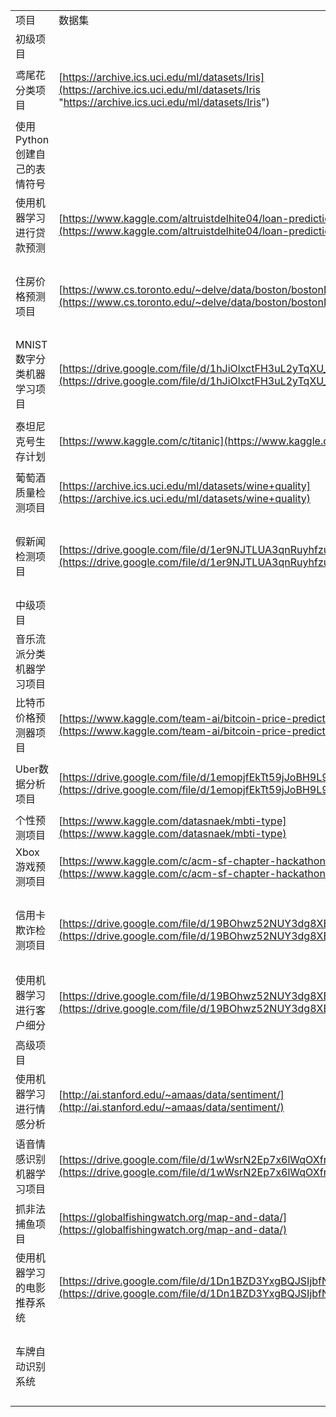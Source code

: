 
|                   |                                                                                                                                                      |                                                                                                                                                                                                              |
| ----------------- | ---------------------------------------------------------------------------------------------------------------------------------------------------- | ------------------------------------------------------------------------------------------------------------------------------------------------------------------------------------------------------------ |
| 项目                | 数据集                                                                                                                                                  | 源代码                                                                                                                                                                                                          |
| 初级项目              |                                                                                                                                                      |                                                                                                                                                                                                              |
| 鸢尾花分类项目           | [https://archive.ics.uci.edu/ml/datasets/Iris](https://archive.ics.uci.edu/ml/datasets/Iris "https://archive.ics.uci.edu/ml/datasets/Iris")          | [https://data-flair.training/blogs/iris-flower-classification/](https://data-flair.training/blogs/iris-flower-classification/)                                                                               |
| 使用Python创建自己的表情符号 |                                                                                                                                                      | [https://data-flair.training/blogs/create-emoji-with-deep-learning/](https://data-flair.training/blogs/create-emoji-with-deep-learning/)                                                                     |
| 使用机器学习进行贷款预测      | [https://www.kaggle.com/altruistdelhite04/loan-prediction-problem-dataset](https://www.kaggle.com/altruistdelhite04/loan-prediction-problem-dataset) |                                                                                                                                                                                                              |
| 住房价格预测项目          | [https://www.cs.toronto.edu/~delve/data/boston/bostonDetail.html](https://www.cs.toronto.edu/~delve/data/boston/bostonDetail.html)                   | [https://gitee.com/baiyunyi/udacity-mlnd-boston-housing?_from=gitee_search](https://gitee.com/baiyunyi/udacity-mlnd-boston-housing?_from=gitee_search)                                                       |
| MNIST数字分类机器学习项目   | [https://drive.google.com/file/d/1hJiOlxctFH3uL2yTqXU_1f6c0zLr8V_K/view](https://drive.google.com/file/d/1hJiOlxctFH3uL2yTqXU_1f6c0zLr8V_K/view)     | [https://data-flair.training/blogs/python-deep-learning-project-handwritten-digit-recognition/](https://data-flair.training/blogs/python-deep-learning-project-handwritten-digit-recognition/)               |
| 泰坦尼克号生存计划         | [https://www.kaggle.com/c/titanic](https://www.kaggle.com/c/titanic)                                                                                 | [https://gitee.com/wangjunbueaty/titanic?_from=gitee_search](https://gitee.com/wangjunbueaty/titanic?_from=gitee_search)                                                                                     |
| 葡萄酒质量检测项目         | [https://archive.ics.uci.edu/ml/datasets/wine+quality](https://archive.ics.uci.edu/ml/datasets/wine+quality)                                         |                                                                                                                                                                                                              |
| 假新闻检测项目           | [https://drive.google.com/file/d/1er9NJTLUA3qnRuyhfzuN0XUsoIC4a-_q/view](https://drive.google.com/file/d/1er9NJTLUA3qnRuyhfzuN0XUsoIC4a-_q/view)     | [https://data-flair.training/blogs/advanced-python-project-detecting-fake-news/](https://data-flair.training/blogs/advanced-python-project-detecting-fake-news/)                                             |
| 中级项目              |                                                                                                                                                      |                                                                                                                                                                                                              |
| 音乐流派分类机器学习项目      |                                                                                                                                                      | [https://data-flair.training/blogs/python-project-music-genre-classification/](https://data-flair.training/blogs/python-project-music-genre-classification/)                                                 |
| 比特币价格预测器项目        | [https://www.kaggle.com/team-ai/bitcoin-price-prediction/version/1](https://www.kaggle.com/team-ai/bitcoin-price-prediction/version/1)               |                                                                                                                                                                                                              |
| Uber数据分析项目        | [https://drive.google.com/file/d/1emopjfEkTt59jJoBH9L9bSdmlDC4AR87/view](https://drive.google.com/file/d/1emopjfEkTt59jJoBH9L9bSdmlDC4AR87/view)     | [https://data-flair.training/blogs/r-data-science-project-uber-data-analysis/](https://data-flair.training/blogs/r-data-science-project-uber-data-analysis/)                                                 |
| 个性预测项目            | [https://www.kaggle.com/datasnaek/mbti-type](https://www.kaggle.com/datasnaek/mbti-type)                                                             |                                                                                                                                                                                                              |
| Xbox游戏预测项目        | [https://www.kaggle.com/c/acm-sf-chapter-hackathon-small/overview](https://www.kaggle.com/c/acm-sf-chapter-hackathon-small/overview)                 |                                                                                                                                                                                                              |
| 信用卡欺诈检测项目         | [https://drive.google.com/file/d/19BOhwz52NUY3dg8XErVYglctpr5sjTy4/view](https://drive.google.com/file/d/19BOhwz52NUY3dg8XErVYglctpr5sjTy4/view)     | [https://data-flair.training/blogs/data-science-machine-learning-project-credit-card-fraud-detection/](https://data-flair.training/blogs/data-science-machine-learning-project-credit-card-fraud-detection/) |
| 使用机器学习进行客户细分      | [https://drive.google.com/file/d/19BOhwz52NUY3dg8XErVYglctpr5sjTy4/view](https://drive.google.com/file/d/19BOhwz52NUY3dg8XErVYglctpr5sjTy4/view)     | [https://data-flair.training/blogs/r-data-science-project-customer-segmentation/](https://data-flair.training/blogs/r-data-science-project-customer-segmentation/)                                           |
| 高级项目              |                                                                                                                                                      |                                                                                                                                                                                                              |
| 使用机器学习进行情感分析      | [http://ai.stanford.edu/~amaas/data/sentiment/](http://ai.stanford.edu/~amaas/data/sentiment/)                                                       | [https://data-flair.training/blogs/data-science-r-sentiment-analysis-project/](https://data-flair.training/blogs/data-science-r-sentiment-analysis-project/)                                                 |
| 语音情感识别机器学习项目      | [https://drive.google.com/file/d/1wWsrN2Ep7x6lWqOXfr4rpKGYrJhWc8z7/view](https://drive.google.com/file/d/1wWsrN2Ep7x6lWqOXfr4rpKGYrJhWc8z7/view)     | [https://data-flair.training/blogs/python-mini-project-speech-emotion-recognition/](https://data-flair.training/blogs/python-mini-project-speech-emotion-recognition/)                                       |
| 抓非法捕鱼项目           | [https://globalfishingwatch.org/map-and-data/](https://globalfishingwatch.org/map-and-data/)                                                         |                                                                                                                                                                                                              |
| 使用机器学习的电影推荐系统     | [https://drive.google.com/file/d/1Dn1BZD3YxgBQJSIjbfNnmCFlDW2jdQGD/view](https://drive.google.com/file/d/1Dn1BZD3YxgBQJSIjbfNnmCFlDW2jdQGD/view)     | [https://data-flair.training/blogs/data-science-r-movie-recommendation/](https://data-flair.training/blogs/data-science-r-movie-recommendation/)                                                             |
| 车牌自动识别系统          |                                                                                                                                                      | [https://techvidvan.com/tutorials/python-project-license-number-plate-recognition/](https://techvidvan.com/tutorials/python-project-license-number-plate-recognition/)                                       |